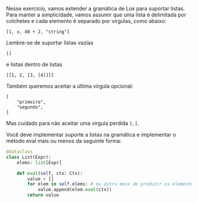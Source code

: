 Nesse exercício, vamos extender a gramática de Lox para suportar listas. Para
manter a simplicidade, vamos assumir que uma lista é delimitada por colchetes e
cada elemento é separado por vírgulas, como abaixo:

```lox
[1, x, 40 + 2, "string"]
```

Lembre-se de suportar listas vazias

```lox
[]
```

e listas dentro de listas

```lox
[[1, 2, [3, [4]]]]
```

Também queremos aceitar a última vírgula opcional:

```lox
[
    "primeiro",
    "segundo",
]
```

Mas cuidado para não aceitar uma vírgula perdida `[,]`.

Você deve implementar suporte a listas na gramática e implementar o método eval
mais ou menos da seguinte forma:

```python
@dataclass
class List(Expr):
    elems: list[Expr]

    def eval(self, ctx: Ctx):
        value = []
        for elem in self.elems: # ou outro meio de produzir os elementos da lista
            value.append(elem.eval(ctx))
        return value
```
